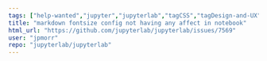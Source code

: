 ```yaml
---
tags: ["help-wanted","jupyter","jupyterlab","tagCSS","tagDesign-and-UX","tagSettings"]
title: "markdown fontsize config not having any affect in notebook"
html_url: "https://github.com/jupyterlab/jupyterlab/issues/7569"
user: "jpmorr"
repo: "jupyterlab/jupyterlab"
---
```


